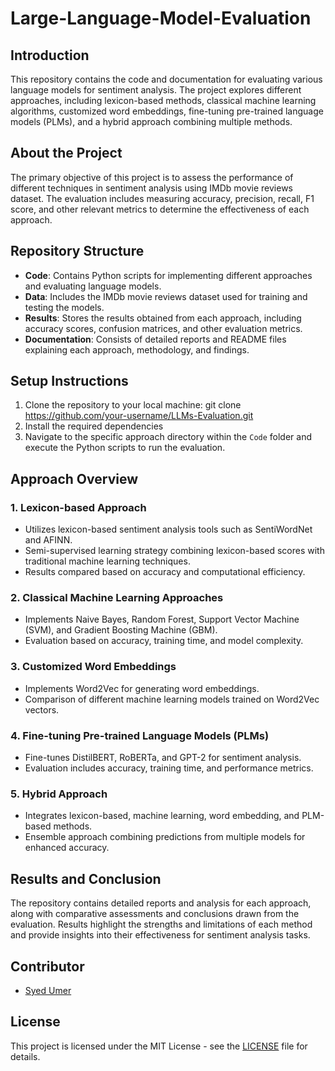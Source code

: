 # Large-Language-Model-Evaluation

## Introduction
This repository contains the code and documentation for evaluating various language models for sentiment analysis. The project explores different approaches, including lexicon-based methods, classical machine learning algorithms, customized word embeddings, fine-tuning pre-trained language models (PLMs), and a hybrid approach combining multiple methods. 

## About the Project
The primary objective of this project is to assess the performance of different techniques in sentiment analysis using IMDb movie reviews dataset. The evaluation includes measuring accuracy, precision, recall, F1 score, and other relevant metrics to determine the effectiveness of each approach.

## Repository Structure
- **Code**: Contains Python scripts for implementing different approaches and evaluating language models.
- **Data**: Includes the IMDb movie reviews dataset used for training and testing the models.
- **Results**: Stores the results obtained from each approach, including accuracy scores, confusion matrices, and other evaluation metrics.
- **Documentation**: Consists of detailed reports and README files explaining each approach, methodology, and findings.

## Setup Instructions
1. Clone the repository to your local machine:
git clone https://github.com/your-username/LLMs-Evaluation.git
2. Install the required dependencies
3. Navigate to the specific approach directory within the `Code` folder and execute the Python scripts to run the evaluation.

## Approach Overview
### 1. Lexicon-based Approach
- Utilizes lexicon-based sentiment analysis tools such as SentiWordNet and AFINN.
- Semi-supervised learning strategy combining lexicon-based scores with traditional machine learning techniques.
- Results compared based on accuracy and computational efficiency.

### 2. Classical Machine Learning Approaches
- Implements Naive Bayes, Random Forest, Support Vector Machine (SVM), and Gradient Boosting Machine (GBM).
- Evaluation based on accuracy, training time, and model complexity.

### 3. Customized Word Embeddings
- Implements Word2Vec for generating word embeddings.
- Comparison of different machine learning models trained on Word2Vec vectors.

### 4. Fine-tuning Pre-trained Language Models (PLMs)
- Fine-tunes DistilBERT, RoBERTa, and GPT-2 for sentiment analysis.
- Evaluation includes accuracy, training time, and performance metrics.

### 5. Hybrid Approach
- Integrates lexicon-based, machine learning, word embedding, and PLM-based methods.
- Ensemble approach combining predictions from multiple models for enhanced accuracy.

## Results and Conclusion
The repository contains detailed reports and analysis for each approach, along with comparative assessments and conclusions drawn from the evaluation. Results highlight the strengths and limitations of each method and provide insights into their effectiveness for sentiment analysis tasks.

## Contributor
- [Syed Umer](https://github.com/syedumeerr)

## License
This project is licensed under the MIT License - see the [LICENSE](LICENSE) file for details.



